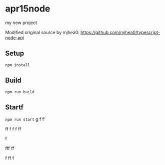 # apr15node

my new project

Modified original source by mjhea0: https://github.com/mjhea0/typescript-node-api

## Setup

`npm install`

## Build



`npm run build`

## Startf




`npm run start`
g
f
f'


ff
f
f
f
ff  


f


fff
ff








f
ff
f
